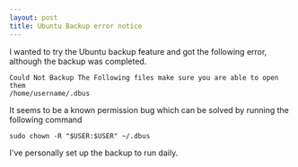 ```yaml
---
layout: post
title: Ubuntu Backup error notice
---
```


I wanted to try the Ubuntu backup feature and got the following error, although the backup was completed.

<!--more-->

```
Could Not Backup The Following files make sure you are able to open them
/home/username/.dbus
```

It seems to be a known permission bug which can be solved by running the following command

```
sudo chown -R "$USER:$USER" ~/.dbus
```

I've personally set up the backup to run daily.